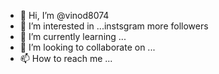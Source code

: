 - 👋 Hi, I’m @vinod8074
- 👀 I’m interested in ...instsgram more followers 
- 🌱 I’m currently learning ...
- 💞️ I’m looking to collaborate on ...
- 📫 How to reach me ...

<!---
vinod8074/vinod8074 is a ✨ special ✨ repository because its `README.md` (this file) appears on your GitHub profile.
You can click the Preview link to take a look at your changes.
--->
